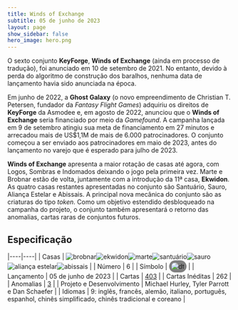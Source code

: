 ```yaml
---
title: Winds of Exchange
subtitle: 05 de junho de 2023
layout: page
show_sidebar: false
hero_image: hero.png
---
```


O sexto conjunto **KeyForge**, **Winds of Exchange** (ainda em processo de tradução), foi anunciado em 10 de setembro de 2021.
No entanto, devido à perda do algoritmo de construção dos baralhos, nenhuma data de lançamento havia sido anunciada na época.

Em junho de 2022, a **Ghost Galaxy** (o novo empreendimento de Christian T. Petersen, fundador da _Fantasy Flight Games_)
adquiriu os direitos de **KeyForge** da Asmodee e, em agosto de 2022, anunciou que o **Winds of Exchange** seria financiado por
meio da _Gamefound_. A campanha lançada em 9 de setembro atingiu sua meta de financiamento em 27 minutos e arrecadou mais de US$1,1M
de mais de 6.000 patrocinadores. O conjunto começou a ser enviado aos patrocinadores em maio de 2023, antes do lançamento no varejo
que é esperado para julho de 2023.

**Winds of Exchange** apresenta a maior rotação de casas até agora, com Logos, Sombras e Indomados deixando o jogo pela primeira vez.
Marte e Brobnar estão de volta, juntamente com a introdução da 11ª casa, **Ekwidon**. As quatro casas restantes apresentadas no conjunto
são Santuário, Sauro, Aliança Estelar e Abissais. A principal nova mecânica do conjunto são as criaturas do tipo _token_. Como um
objetivo estendido desbloqueado na campanha do projeto, o conjunto também apresentará o retorno das anomalias, cartas raras
de conjuntos futuros.

## Especificação

|----|----|
| Casas | ![brobnar](https://archonarcana.com/images/thumb/e/e0/Brobnar.png/25px-Brobnar.png)![ekwidon](https://archonarcana.com/images/thumb/3/31/Ekwidon.png/25px-Ekwidon.png)![marte](https://archonarcana.com/images/thumb/d/de/Mars.png/25px-Mars.png)![santuário](https://archonarcana.com/images/thumb/c/c7/Sanctum.png/25px-Sanctum.png)![sauro](https://archonarcana.com/images/thumb/3/3f/Saurian.png/25px-Saurian.png)![aliança estelar](https://archonarcana.com/images/thumb/7/7d/Star_Alliance.png/25px-Star_Alliance.png)![abissais](https://archonarcana.com/images/thumb/1/10/Unfathomable.png/25px-Unfathomable.png) |
| Número | 6 |
| Símbolo | <img src="https://archonarcana.com/images/thumb/4/41/Woe.png/20px-Woe.png" alt="dt" style="background-color: gray; border-radius: 14px; padding: 5px;"/> |
| Lançamento | 05 de junho de 2023 |
| Cartas | [403](cards) |
| Cartas Inéditas | 262 |
| Anomalias | [3](anomalies) |
| Projeto e Desenvolvimento | Michael Hurley, Tyler Parrott e Dan Schaefer |
| Idiomas | 9: inglês, francês, alemão, italiano, português, espanhol, chinês simplificado, chinês tradicional e coreano |
